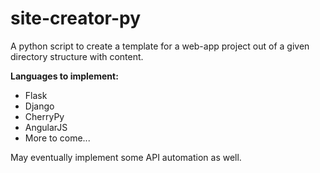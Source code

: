 # site-creator-py
A python script to create a template for a web-app project out of a given directory structure with content. 

**Languages to implement:**

- Flask
- Django
- CherryPy
- AngularJS
- More to come...


May eventually implement some API automation as well.
